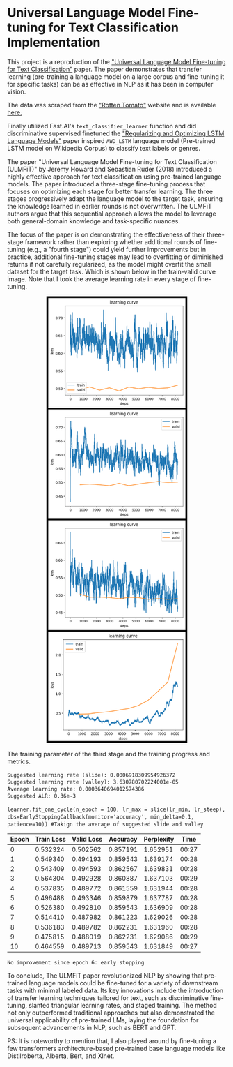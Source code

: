 # Universal Language Model Fine-tuning for Text Classification Implementation

This project is a reproduction of the ["Universal Language Model Fine-tuning for Text Classification"](https://arxiv.org/abs/1801.06146) paper. The paper demonstrates that transfer learning (pre-training a language model on a large corpus and fine-tuning it for specific tasks) can be as effective in NLP as it has been in computer vision.

The data was scraped from the ["Rotten Tomato"](https://www.rottentomatoes.com/) website and is available [here.](https://github.com/RezuwanHassan262/Universal-Language-Model-Fine-tuning-for-Text-Classification-Implementation/blob/main/data/film_details.csv)

Finally utilized Fast.AI's `text_classifier_learner` function and did discriminative supervised finetuned the ["Regularizing and Optimizing LSTM Language Models"](https://arxiv.org/abs/1708.02182) paper inspired  `AWD_LSTM` language model (Pre-trained LSTM model on Wikipedia Corpus) to classify text labels or genres. 

The paper "Universal Language Model Fine-tuning for Text Classification (ULMFiT)" by Jeremy Howard and Sebastian Ruder (2018) introduced a highly effective approach for text classification using pre-trained language models. The paper introduced a three-stage fine-tuning process that focuses on optimizing each stage for better transfer learning. The three stages progressively adapt the language model to the target task, ensuring the knowledge learned in earlier rounds is not overwritten. The ULMFiT authors argue that this sequential approach allows the model to leverage both general-domain knowledge and task-specific nuances.

The focus of the paper is on demonstrating the effectiveness of their three-stage framework rather than exploring whether additional rounds of fine-tuning (e.g., a "fourth stage") could yield further improvements but in practice, additional fine-tuning stages may lead to overfitting or diminished returns if not carefully regularized, as the model might overfit the small dataset for the target task. Which is shown below in the train-valid curve image. Note that I took the average learning rate in every stage of fine-tuning.

<div align="center">
  <img src="https://raw.githubusercontent.com/RezuwanHassan262/Universal-Language-Model-Fine-tuning-for-Text-Classification-Implementation/main/images/tt_curve.png" alt="Four stages of the finetuning train-valid curve">
</div>

The training parameter of the third stage and the training progress and metrics.

    Suggested learning rate (slide): 0.0006918309954926372
    Suggested learning rate (valley): 3.630780702224001e-05
    Average learning rate: 0.0003640694012574386
    Suggested ALR: 0.36e-3

`learner.fit_one_cycle(n_epoch = 100, lr_max = slice(lr_min, lr_steep), cbs=EarlyStoppingCallback(monitor='accuracy', min_delta=0.1, patience=10)) #Takign the average of suggested slide and valley`

| Epoch | Train Loss | Valid Loss | Accuracy | Perplexity | Time |
|---|---|---|---|---|---|
| 0 | 0.532324 | 0.502562 | 0.857191 | 1.652951 | 00:27 |
| 1 | 0.549340 | 0.494193 | 0.859543 | 1.639174 | 00:28 |
| 2 | 0.543409 | 0.494593 | 0.862567 | 1.639831 | 00:28 |
| 3 | 0.564304 | 0.492928 | 0.860887 | 1.637103 | 00:29 |
| 4 | 0.537835 | 0.489772 | 0.861559 | 1.631944 | 00:28 |
| 5 | 0.496488 | 0.493346 | 0.859879 | 1.637787 | 00:28 |
| 6 | 0.526380 | 0.492810 | 0.859543 | 1.636909 | 00:28 |
| 7 | 0.514410 | 0.487982 | 0.861223 | 1.629026 | 00:28 |
| 8 | 0.536183 | 0.489782 | 0.862231 | 1.631960 | 00:28 |
| 9 | 0.475815 | 0.488019 | 0.862231 | 1.629086 | 00:29 |
| 10 | 0.464559 | 0.489713 | 0.859543 | 1.631849 | 00:27 |

`No improvement since epoch 6: early stopping`

To conclude, The ULMFiT paper revolutionized NLP by showing that pre-trained language models could be fine-tuned for a variety of downstream tasks with minimal labeled data. Its key innovations include the introduction of transfer learning techniques tailored for text, such as discriminative fine-tuning, slanted triangular learning rates, and staged training. The method not only outperformed traditional approaches but also demonstrated the universal applicability of pre-trained LMs, laying the foundation for subsequent advancements in NLP, such as BERT and GPT.

PS: It is noteworthy to mention that, I also played around by fine-tuning a few transformers architecture-based pre-trained base language models like Distilroberta, Alberta, Bert, and Xlnet.

